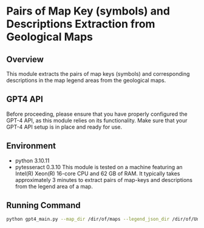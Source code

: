 # Pairs of Map Key (symbols) and Descriptions Extraction from Geological Maps
## Overview
This module extracts the pairs of map keys (symbols) and corresponding descriptions in the map legend areas from the geological maps.

## GPT4 API
Before proceeding, please ensure that you have properly configured the GPT-4 API, as this module relies on its functionality. Make sure that your GPT-4 API setup is in place and ready for use.

## Environment
- python 3.10.11
- pytesseract 0.3.10
This module is tested on a machine featuring an Intel(R) Xeon(R) 16-core CPU and 62 GB of RAM. It typically takes approximately 3 minutes to extract pairs of map-keys and descriptions from the legend area of a map.

## Running Command
```sh
python gpt4_main.py --map_dir /dir/of/maps --legend_json_dir /dir/of/Uncharted/legend/segment/results --symbol_json_dir /dir/of/USC/legend/segment/results --map_name 'AK_Dillingham' --temp_dir /dir/of/images --output_dir /dir/to/save/json/output --log_path /path/to/save/log
```
